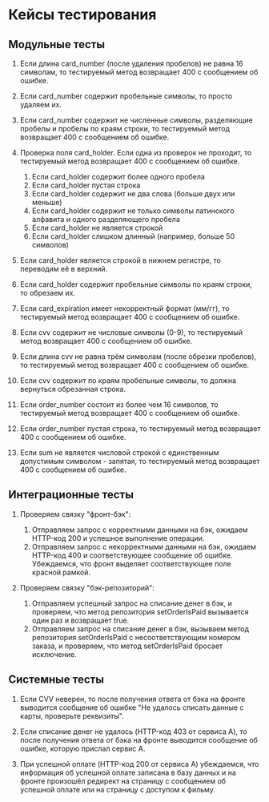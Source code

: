 # Кейсы тестирования

## Модульные тесты

1. Если длина card_number (после удаления пробелов) не равна 16 символам,
   то тестируемый метод возвращает 400 с сообщением об ошибке.

2. Если card_number содержит пробельные символы, то просто удаляем их.

3. Если card_number содержит не численные символы, разделяющие пробелы и пробелы по краям строки,
   то тестируемый метод возвращает 400 с сообщением об ошибке.

4. Проверка поля card_holder. Если одна из проверок не проходит, то тестируемый метод возвращает 400 с сообщением об ошибке.
   1. Если card_holder содержит более одного пробела
   2. Если card_holder пустая строка
   3. Если card_holder содержит не два слова (больше двух или меньше)
   4. Если card_holder содержит не только символы латинского алфавита и одного разделяющего пробела
   5. Если card_holder не является строкой
   6. Если card_holder слишком длинный (например, больше 50 символов)

5. Если card_holder является строкой в нижнем регистре, то переводим её в верхний.

6. Если card_holder содержит пробельные символы по краям строки, то обрезаем их.

7. Если card_expiration имеет некорректный формат (мм/гг),
   то тестируемый метод возвращает 400 с сообщением об ошибке.

8. Если cvv содержит не числовые символы (0-9),
   то тестируемый метод возвращает 400 с сообщением об ошибке.

9. Если длина cvv не равна трём символам (после обрезки пробелов),
   то тестируемый метод возвращает 400 с сообщением об ошибке.

10. Если cvv содержит по краям пробельные символы, то должна вернуться обрезанная строка. 

11. Если order_number состоит из более чем 16 символов,
    то тестируемый метод возвращает 400 с сообщением об ошибке.

12. Если order_number пустая строка,
    то тестируемый метод возвращает 400 с сообщением об ошибке.

13. Если sum не является числовой строкой с единственным допустимым символом - запятая,
    то тестируемый метод возвращает 400 с сообщением об ошибке.

## Интеграционные тесты

1. Проверяем связку "фронт-бэк":
    1. Отправляем запрос с корректными данными на бэк, ожидаем HTTP-код 200 и успешное выполнение операции.
    2. Отправляем запрос с некорректными данными на бэк, ожидаем HTTP-код 400 и соответствующее сообщение об ошибке.
       Убеждаемся, что фронт выделяет соответствующее поле красной рамкой.

2. Проверяем связку "бэк-репозиторий":
   1. Отправляем успешный запрос на списание денег в бэк, и проверяем, что метод репозитория setOrderIsPaid вызывается один раз и возвращает true.
   2. Отправляем запрос на списание денег в бэк, вызываем метод репозитория setOrderIsPaid с несоответствующим номером заказа, и проверяем, что метод setOrderIsPaid бросает исключение.

## Системные тесты

1. Если CVV неверен, то после получения ответа от бэка на фронте выводится сообщение об ошибке "Не удалось списать данные с карты, проверьте реквизиты".

2. Если списание денег не удалось (HTTP-код 403 от сервиса A), то после получения ответа от бэка на фронте выводится сообщение об ошибке, которую прислал сервис А.

3. При успешной оплате (HTTP-код 200 от сервиса A) убеждаемся, что информация об успешной оплате записана в базу данных и на фронте произошёл редирект на страницу с сообщением об успешной оплате или на страницу с доступом к фильму.
